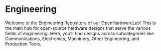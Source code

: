 # Engineering
Welcome to the Engineering Repository of our OpenHardwareLab! This is the main hub for open-source hardware designs that serve the various fields of engineering. Here, you'll find designs across subcategories like Communications, Electronics, Machinery, Other Engineering, and Production Tools.
